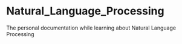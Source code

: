 # Natural_Language_Processing
The personal documentation while learning about Natural Language Processing
